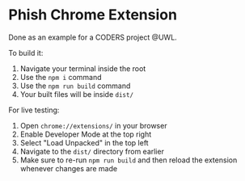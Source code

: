 # Phish Chrome Extension
Done as an example for a CODERS project @UWL.

To build it:
1. Navigate your terminal inside the root
2. Use the ``npm i`` command
3. Use the ``npm run build`` command
4. Your built files will be inside ``dist/``

For live testing:
1. Open ``chrome://extensions/`` in your browser
2. Enable Developer Mode at the top right
3. Select "Load Unpacked" in the top left
4. Navigate to the ``dist/`` directory from earlier
5. Make sure to re-run ``npm run build`` and then reload the extension whenever changes are made

